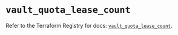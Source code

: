 # `vault_quota_lease_count`

Refer to the Terraform Registry for docs: [`vault_quota_lease_count`](https://registry.terraform.io/providers/hashicorp/vault/5.3.0/docs/resources/quota_lease_count).
